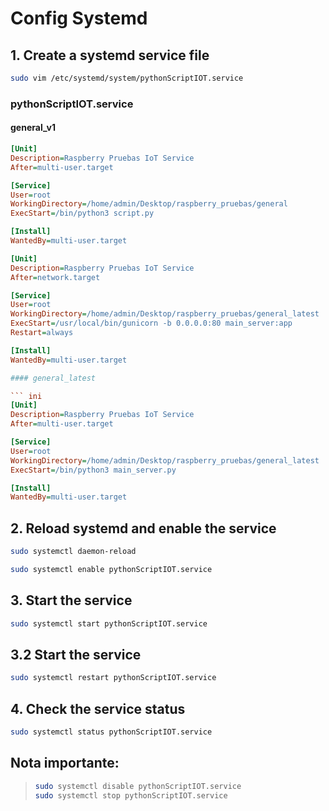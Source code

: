 # Config Systemd

## 1. Create a systemd service file

``` bash
sudo vim /etc/systemd/system/pythonScriptIOT.service
```

### pythonScriptIOT.service

#### general_v1

``` ini
[Unit]
Description=Raspberry Pruebas IoT Service
After=multi-user.target

[Service]
User=root
WorkingDirectory=/home/admin/Desktop/raspberry_pruebas/general
ExecStart=/bin/python3 script.py

[Install]
WantedBy=multi-user.target
```

```ini
[Unit]
Description=Raspberry Pruebas IoT Service
After=network.target

[Service]
User=root
WorkingDirectory=/home/admin/Desktop/raspberry_pruebas/general_latest
ExecStart=/usr/local/bin/gunicorn -b 0.0.0.0:80 main_server:app
Restart=always

[Install]
WantedBy=multi-user.target

#### general_latest

``` ini
[Unit]
Description=Raspberry Pruebas IoT Service
After=multi-user.target

[Service]
User=root
WorkingDirectory=/home/admin/Desktop/raspberry_pruebas/general_latest
ExecStart=/bin/python3 main_server.py

[Install]
WantedBy=multi-user.target
```

## 2. Reload systemd and enable the service

``` bash
sudo systemctl daemon-reload
```

``` bash
sudo systemctl enable pythonScriptIOT.service
```

## 3. Start the service

```bash
sudo systemctl start pythonScriptIOT.service
```

## 3.2 Start the service

```bash
sudo systemctl restart pythonScriptIOT.service
```

## 4. Check the service status

``` bash
sudo systemctl status pythonScriptIOT.service
```

## **Nota importante:**
>
> ```bash
> sudo systemctl disable pythonScriptIOT.service
> sudo systemctl stop pythonScriptIOT.service
> ```
>
